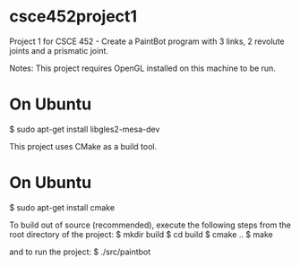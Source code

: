 csce452project1
===============

Project 1 for CSCE 452 - Create a PaintBot program with 3 links, 2 revolute joints and a prismatic joint.

Notes:
This project requires OpenGL installed on this machine to be run.
   # On Ubuntu
   $ sudo apt-get install libgles2-mesa-dev

This project uses CMake as a build tool.  
   # On Ubuntu
   $ sudo apt-get install cmake

To build out of source (recommended),
execute the following steps from the root directory of the project:
   $ mkdir build
   $ cd build
   $ cmake ..
   $ make

and to run the project:
   $ ./src/paintbot

